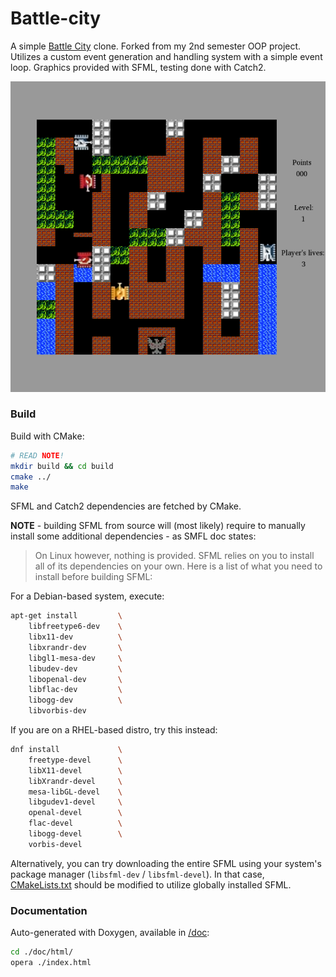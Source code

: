 # Battle-city
A simple [Battle City](https://en.wikipedia.org/wiki/Battle_City) clone. Forked from my 2nd semester OOP project. Utilizes a custom event generation and handling system with a simple event loop. Graphics provided with SFML, testing done with Catch2.

![game](doc/img/tanks.png)


### Build
Build with CMake:
```sh
# READ NOTE!
mkdir build && cd build
cmake ../
make
```
SFML and Catch2 dependencies are fetched by CMake.

**NOTE** - building SFML from source will (most likely) require to manually install some additional dependencies - as SMFL doc states:
> On Linux however, nothing is provided. SFML relies on you to install all of its dependencies on your own. Here is a list of what you need to install before building SFML:

For a Debian-based system, execute:
```sh
apt-get install         \
    libfreetype6-dev    \
    libx11-dev          \
    libxrandr-dev       \
    libgl1-mesa-dev     \
    libudev-dev         \
    libopenal-dev       \
    libflac-dev         \
    libogg-dev          \
    libvorbis-dev
```
If you are on a RHEL-based distro, try this instead:
```sh
dnf install             \
    freetype-devel      \
    libX11-devel        \
    libXrandr-devel     \
    mesa-libGL-devel    \
    libgudev1-devel     \
    openal-devel        \
    flac-devel          \
    libogg-devel        \
    vorbis-devel
```

Alternatively, you can try downloading the entire SFML using your system's package manager (`libsfml-dev` / `libsfml-devel`). In that case, [CMakeLists.txt](CMakeLists.txt) should be modified to utilize globally installed SFML.

### Documentation
Auto-generated with Doxygen, available in [/doc](doc):
```bash
cd ./doc/html/
opera ./index.html
```
